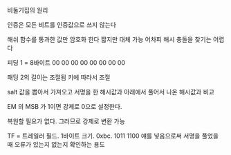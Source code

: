 비둘기집의 원리

인증은 모든 비트를 인증값으로 쓰지 않는다

해쉬 함수를 통과한 값만 암호화 한다
짧지만 대체 가능
어차피 해시 충돌을 찾기는 어렵다

피딩 1 = 8바이트 00 00 00 00 00 00 00 00

패딩 2의 길이는 조절됨
키에 따라서 조절


salt 값을 뽑아서 가져오고 서명을 한 해시값과 아래에서 풀어서 나온 해시값과 비교

EM 의 MSB 가 1이면 강제로 0으로 설정한다.

복원할 필요가 없다. 그러므로 강제로 변환 가능

TF  = 트레일러 필드. 1바이트 크기. 0xbc. 1011 1100
얘를 넣음으로써 서명을 풀었을 때 오류가 있는지 없는지 확인하는 용도